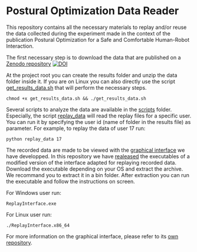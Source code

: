 # Postural Optimization Data Reader

This repository contains all the necessary materials to replay and/or reuse the data collected during the experiment made in the context of the publication Postural Optimization for a Safe and Comfortable Human-Robot Interaction.

The first necessary step is to download the data that are published on a [Zenodo repository](https://zenodo.org/record/321599) [![DOI](https://zenodo.org/badge/DOI/10.5281/zenodo.321599.svg)](https://doi.org/10.5281/zenodo.321599)

At the project root you can create the results folder and unzip the data folder inside it.
If you are on Linux you can also directly use the script [get_results_data.sh](get_results_data.sh) that will perform the necessary steps.

```
chmod +x get_results_data.sh && ./get_results_data.sh
```

Several scripts to analyze the data are available in the [scripts](scripts) folder.
Especially, the script [replay_data](scripts/replay_data) will read the replay files for a specific user.
You can run it by specifying the user id (name of folder in the results file) as parameter.
For example, to replay the data of user 17 run:

```
python replay_data 17
```

The recorded data are made to be viewed with the [graphical interface](https://github.com/3rdHand-project/PosturalFeedbackInterface) we have developped.
In this repository we have [realeased](https://github.com/3rdHand-project/PosturalOptimizationDataReader/releases/latest) the executables of a modified version of the interface adapted for replaying recorded data.
Download the executable depending on your OS and extract the archive.
We recommand you to extract it in a bin folder.
After extraction you can run the executable and follow the instructions on screen.

For Windows user run:
```
ReplayInterface.exe
```

For Linux user run:
```
./ReplayInterface.x86_64
```

For more information on the graphical interface, please refer to its [own repository](https://github.com/3rdHand-project/PosturalFeedbackInterface).
